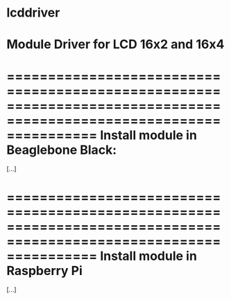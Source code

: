 lcddriver
=========

Module Driver for LCD 16x2 and 16x4
===================================================================================================================





===================================================================================================================
Install module in Beaglebone Black:
===================================================================================================================

[...]






===================================================================================================================
Install module in Raspberry Pi
===================================================================================================================


[...]
